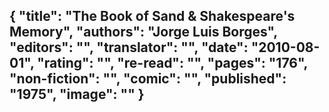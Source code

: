 {
 "title": "The Book of Sand & Shakespeare's Memory",
 "authors": "Jorge Luis Borges",
 "editors": "",
 "translator": "",
 "date": "2010-08-01",
 "rating": "",
 "re-read": "",
 "pages": "176",
 "non-fiction": "",
 "comic": "",
 "published": "1975",
 "image": ""
}
---

